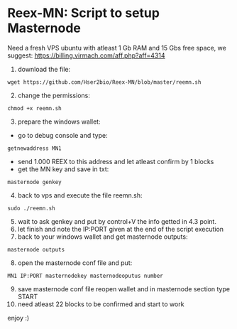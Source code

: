 # Reex-MN: Script to setup Masternode


Need a fresh VPS ubuntu with atleast 1 Gb RAM and 15 Gbs free space, we suggest: https://billing.virmach.com/aff.php?aff=4314
1. download the file: 
```
wget https://github.com/Hser2bio/Reex-MN/blob/master/reemn.sh
```
2. change the permissions:
```
chmod +x reemn.sh
```
3. prepare the windows wallet:
- go to debug console and type:
```
getnewaddress MN1
```
- send 1.000 REEX to this address and let atleast confirm by 1 blocks
- get the MN key and save in txt:
```
masternode genkey
```
4. back to vps and execute the file reemn.sh:
```
sudo ./reemn.sh
```
5. wait to ask genkey and put by control+V the info getted in 4.3 point.
6. let finish and note the IP:PORT given at the end of the script execution
7. back to your windows wallet and get masternode outputs:
```
masternode outputs
```
8. open the masternode conf file and put:
```
MN1 IP:PORT masternodekey masternodeoputus number
```
9. save masternode conf file reopen wallet and in masternode section type START
10. need atleast 22 blocks to be confirmed and start to work

enjoy :)
